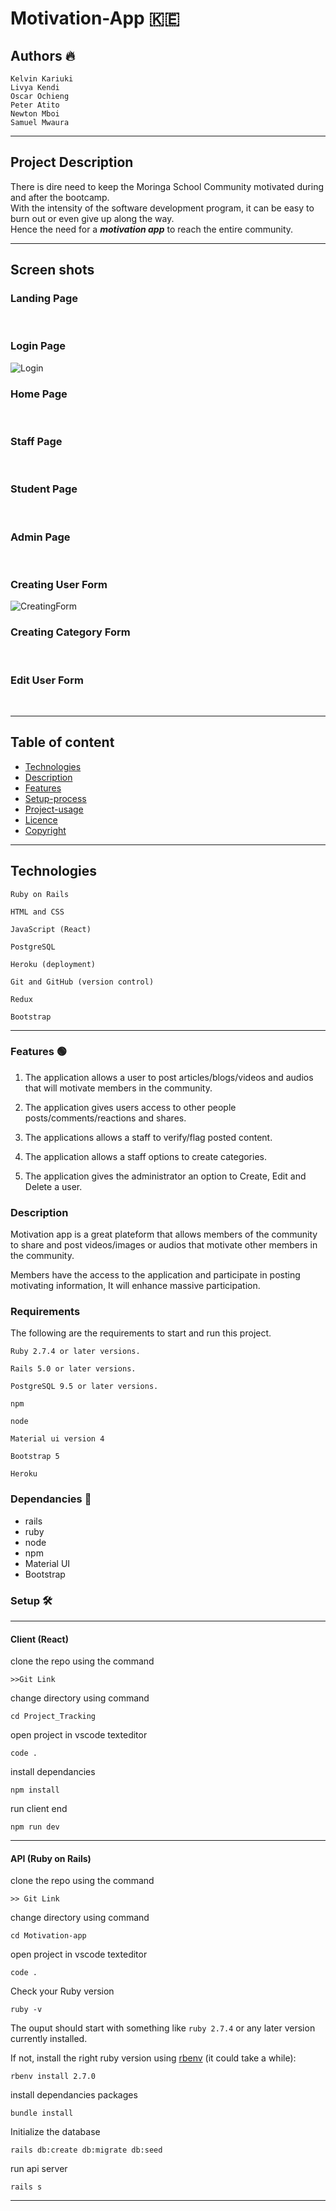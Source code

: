 # **Motivation-App** :kenya:

## **Authors** :fire:


    Kelvin Kariuki 
    Livya Kendi 
    Oscar Ochieng
    Peter Atito
    Newton Mboi
    Samuel Mwaura

---

## Project Description

There is dire need to keep the Moringa School Community motivated during and after the bootcamp. <br> With the intensity of the software development program, it can be easy to burn out or even give up along the way. <br> Hence the need for a ***motivation app*** to reach the entire community.

---

## Screen shots

### Landing Page
<br>

### Login Page

![Login](./Resources/Login.png)

### Home Page
<br>

### Staff Page
<br>

### Student Page
<br>

### Admin Page
<br>

### Creating User Form
![CreatingForm](./Resources/CreateUser.png)
### Creating Category Form
<br>

### Edit User Form
<br>

---
## Table of content

- [Technologies](#technologies)
- [Description](#description)
- [Features](#features)
- [Setup-process](#setup_process)
- [Project-usage](#project-usage)
- [Licence](#licence)
- [Copyright](#copyright)

---

## Technologies


    Ruby on Rails

    HTML and CSS

    JavaScript (React)

    PostgreSQL

    Heroku (deployment)

    Git and GitHub (version control)

    Redux

    Bootstrap

---

### Features :green_circle:

1. The application allows a user to post articles/blogs/videos and audios that will motivate members in the community.

2. The application gives users access to other people posts/comments/reactions and shares.

3. The applications allows a staff to verify/flag posted content.

4. The application allows a staff options to create categories.

5. The application gives the administrator an option to Create, Edit and Delete a user.

### Description

Motivation app is a great plateform that allows members of the community to share and post videos/images or audios that motivate other members in the community.<br>

Members have the access to the application and participate in posting motivating information, It will enhance massive participation.

### Requirements

The following are the requirements to start and run this project.

    Ruby 2.7.4 or later versions.

    Rails 5.0 or later versions.

    PostgreSQL 9.5 or later versions.

    npm

    node

    Material ui version 4

    Bootstrap 5

    Heroku

### Dependancies :link:
* rails <br>
*  ruby <br>
*  node <br>
*  npm <br>
*  Material UI <br>
*  Bootstrap <br>

### Setup :hammer_and_wrench:

---

#### Client (React)

clone the repo using the command

```terminal
>>Git Link
```

change directory using command

```terminal
cd Project_Tracking
```

open project in vscode texteditor

```terminal
code .
```

install dependancies

```shell
npm install
```

run client end

```terminal
npm run dev
```

---

#### API (Ruby on Rails)

clone the repo using the command

```terminal
>> Git Link
```

change directory using command

```terminal
cd Motivation-app
```

open project in vscode texteditor

```terminal
code .
```

Check your Ruby version

```terminal
ruby -v
```

The ouput should start with something like `ruby 2.7.4` or any later version currently installed.

If not, install the right ruby version using [rbenv](https://github.com/rbenv/rbenv) (it could take a while):

```terminal
rbenv install 2.7.0
```

install dependancies packages

```terminal
bundle install
```

Initialize the database

```terminal
rails db:create db:migrate db:seed
```

run api server

```terminal
rails s
```

---

